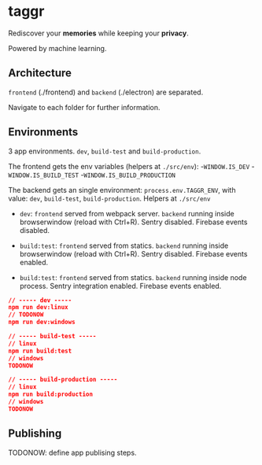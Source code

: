 # taggr

Rediscover your **memories** while keeping your **privacy**.

Powered by machine learning.

## Architecture

`frontend` (./frontend) and `backend` (./electron) are separated.

Navigate to each folder for further information.

## Environments

3 app environments. `dev`, `build-test` and `build-production`.

The frontend gets the env variables (helpers at `./src/env`):
-`WINDOW.IS_DEV`
-`WINDOW.IS_BUILD_TEST`
-`WINDOW.IS_BUILD_PRODUCTION`

The backend gets an single environment: `process.env.TAGGR_ENV`, with value: `dev`, `build-test`, `build-production`. Helpers at `./src/env`

- `dev`: `frontend` served from webpack server. `backend` running inside browserwindow (reload with Ctrl+R). Sentry disabled. Firebase events disabled.

- `build:test`: `frontend` served from statics. `backend` running inside browserwindow (reload with Ctrl+R). Sentry disabled. Firebase events enabled.

- `build:test`: `frontend` served from statics. `backend` running inside node process. Sentry integration enabled. Firebase events enabled.

```json
// ----- dev -----
npm run dev:linux
// TODONOW
npm run dev:windows

// ----- build-test -----
// linux
npm run build:test
// windows
TODONOW

// ----- build-production -----
// linux
npm run build:production
// windows
TODONOW
```

## Publishing

TODONOW: define app publising steps.